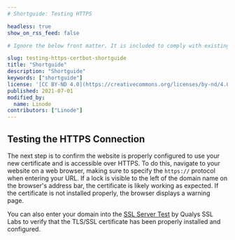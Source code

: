 ```yaml
---
# Shortguide: Testing HTTPS

headless: true
show_on_rss_feed: false

# Ignore the below front matter. It is included to comply with existing tests.

slug: testing-https-certbot-shortguide
title: "Shortguide"
description: "Shortguide"
keywords: ["shortguide"]
license: '[CC BY-ND 4.0](https://creativecommons.org/licenses/by-nd/4.0)'
published: 2021-07-01
modified_by:
  name: Linode
contributors: ["Linode"]
---
```


## Testing the HTTPS Connection

The next step is to confirm the website is properly configured to use your new certificate and is accessible over HTTPS. To do this, navigate to your website on a web browser, making sure to specify the `https://` protocol when entering your URL. If a lock is visible to the left of the domain name on the browser's address bar, the certificate is likely working as expected. If the certificate is not installed properly, the browser displays a warning page.

You can also enter your domain into the [SSL Server Test](https://www.ssllabs.com/ssltest/) by Qualys SSL Labs to verify that the TLS/SSL certificate has been properly installed and configured. 